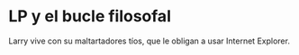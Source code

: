 # LP y el bucle filosofal

Larry vive con su maltartadores tíos, que le obligan a usar Internet Explorer.
